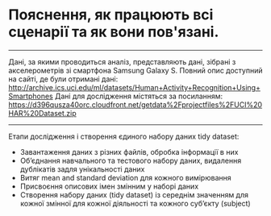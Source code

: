 # Пояснення, як працюють всі сценарії та як вони пов'язані.
___
Дані, за якими проводиться аналіз, представляють дані, зібрані з акселерометрів зі смартфона Samsung Galaxy S. Повний опис доступний на сайті, де були отримані дані:
http://archive.ics.uci.edu/ml/datasets/Human+Activity+Recognition+Using+Smartphones
Дані для дослідження містяться за посиланням:
https://d396qusza40orc.cloudfront.net/getdata%2Fprojectfiles%2FUCI%20HAR%20Dataset.zip
___

Етапи дослідження і створення єдиного набору даних tidy dataset:

 - Завантаження даних з різних файлів, обробка інформації в них
 - Обʼєднання навчального та тестового набору даних, видалення дублікатів задля унікальності даних
 - Витяг mean and standard deviation для кожного вимірювання
 - Присвоєння описових імен змінним у наборі даних
 - Створення набору даних (tidy dataset) із середнім значенням для кожної змінної для кожної діяльності та кожного суб’єкту (subject)
